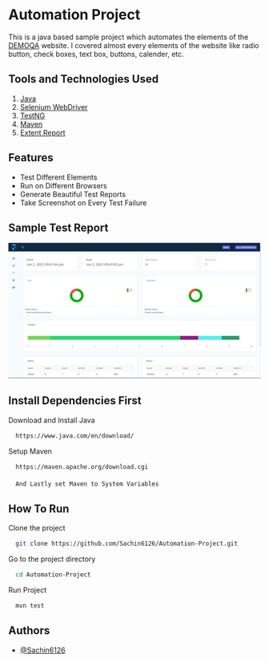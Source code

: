 # Automation Project

This is a java based sample project which automates the elements of the [DEMOQA](https://demoqa.com) website.
I covered almost every elements of the website like radio button, check boxes, text box, buttons, calender, etc.

## Tools and Technologies Used

1. [Java](https://www.java.com/en/)
2. [Selenium WebDriver](https://www.selenium.dev)
3. [TestNG](https://testng.org/doc/)
4. [Maven](https://maven.apache.org)
5. [Extent Report](https://www.extentreports.com)



## Features

- Test Different Elements
- Run on Different Browsers
- Generate Beautiful Test Reports
- Take Screenshot on Every Test Failure


## Sample Test Report

![Test Report Sample](https://raw.githubusercontent.com/Sachin6126/Automation-Project/master/Screenshot.png)


## Install Dependencies First

Download and Install Java

```bash
  https://www.java.com/en/download/
```

Setup Maven

```bash
  https://maven.apache.org/download.cgi

  And Lastly set Maven to System Variables
```
## How To Run

Clone the project

```bash
  git clone https://github.com/Sachin6126/Automation-Project.git
```

Go to the project directory

```bash
  cd Automation-Project
```

Run Project

```bash
  mvn test
```


## Authors

- [@Sachin6126](https://github.com/Sachin6126)

